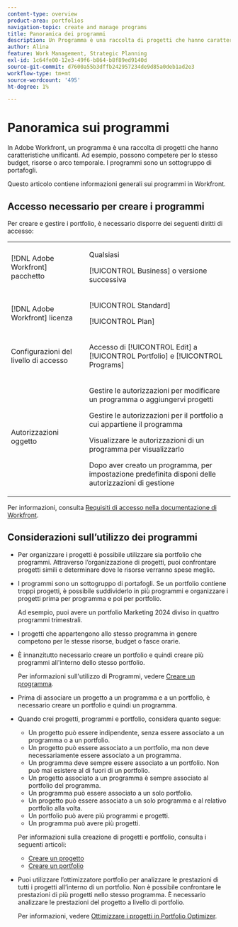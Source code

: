 ```yaml
---
content-type: overview
product-area: portfolios
navigation-topic: create and manage programs
title: Panoramica dei programmi
description: Un Programma è una raccolta di progetti che hanno caratteristiche unificanti. Questi progetti in genere competono per le stesse risorse, budget o fasce orarie. I programmi sono un sottogruppo di portafogli. È possibile associare i progetti ai programmi prima che vengano aggiunti a un portfolio.
author: Alina
feature: Work Management, Strategic Planning
exl-id: 1c64fe00-12e3-49f6-b864-b8f89ed9140d
source-git-commit: d7600a55b3dffb242957234de9d85a0deb1ad2e3
workflow-type: tm+mt
source-wordcount: '495'
ht-degree: 1%

---
```


# Panoramica sui programmi

<!-- Audited: 08/2025 -->

In Adobe Workfront, un programma è una raccolta di progetti che hanno caratteristiche unificanti. Ad esempio, possono competere per lo stesso budget, risorse o arco temporale. I programmi sono un sottogruppo di portafogli.

Questo articolo contiene informazioni generali sui programmi in Workfront.


## Accesso necessario per creare i programmi

<!--leave the table uncollapsed as this article is about access-->

Per creare e gestire i portfolio, è necessario disporre dei seguenti diritti di accesso:

<table style="table-layout:auto"> 
 <col> 
 <col> 
 <tbody> 
  <tr> 
   <td role="rowheader">[!DNL Adobe Workfront] pacchetto</td> 
   <td> <p>Qualsiasi</p>
   <p>[!UICONTROL Business] o versione successiva</p> </td> 
  </tr> 
  <tr> 
   <td role="rowheader">[!DNL Adobe Workfront] licenza</td> 
   <td> <p>[!UICONTROL Standard]</p>
   <p>[!UICONTROL Plan]</p> </td> 
  </tr> 
  <tr> 
   <td role="rowheader">Configurazioni del livello di accesso</td> 
   <td> <p>Accesso di [!UICONTROL Edit] a [!UICONTROL Portfolio] e [!UICONTROL Programs]</p>  </td> 
  </tr> 
  <tr> 
   <td role="rowheader">Autorizzazioni oggetto</td> 
   <td> <p>Gestire le autorizzazioni per modificare un programma o aggiungervi progetti</p>
   <p>Gestire le autorizzazioni per il portfolio a cui appartiene il programma </p>
   <p>Visualizzare le autorizzazioni di un programma per visualizzarlo</p>
   <p>Dopo aver creato un programma, per impostazione predefinita disponi delle autorizzazioni di gestione</p> 
    </td> 
  </tr> 
 </tbody> 
</table>

Per informazioni, consulta [Requisiti di accesso nella documentazione di Workfront](/help/quicksilver/administration-and-setup/add-users/access-levels-and-object-permissions/access-level-requirements-in-documentation.md).

<!--Old:
<table style="table-layout:auto"> 
 <col> 
 <col> 
 <tbody> 
  <tr> 
   <td role="rowheader">[!DNL Adobe Workfront] plan</td> 
   <td> <p>New: Any</p>
   <p>Current: [!UICONTROL Business] or higher</p> </td> 
  </tr> 
  <tr> 
   <td role="rowheader">[!DNL Adobe Workfront] license</td> 
   <td> <p>New: [!UICONTROL Standard]</p>
   <p>Current: [!UICONTROL Plan] </p> </td> 
  </tr> 
  <tr> 
   <td role="rowheader">Access level configurations</td> 
   <td> <p>[!UICONTROL Edit] access to Portfolios and Programs</p>  </td> 
  </tr> 
  <tr> 
   <td role="rowheader">Object permissions</td> 
   <td> <p>Manage permissions to edit a program or add projects to it</p>
   <p>Manage permissions to the portfolio that the program belongs to </p>
   <p>View permissions to a program to view it</p>
   <p>After you create a program, you have Manage permissions to it, by default</p> 
    </td> 
  </tr> 
 </tbody> 
</table>-->


## Considerazioni sull’utilizzo dei programmi

* Per organizzare i progetti è possibile utilizzare sia portfolio che programmi. Attraverso l’organizzazione di progetti, puoi confrontare progetti simili e determinare dove le risorse verranno spese meglio.

* I programmi sono un sottogruppo di portafogli. Se un portfolio contiene troppi progetti, è possibile suddividerlo in più programmi e organizzare i progetti prima per programma e poi per portfolio.

  Ad esempio, puoi avere un portfolio Marketing 2024 diviso in quattro programmi trimestrali.

* I progetti che appartengono allo stesso programma in genere competono per le stesse risorse, budget o fasce orarie.

* È innanzitutto necessario creare un portfolio e quindi creare più programmi all&#39;interno dello stesso portfolio.

  Per informazioni sull&#39;utilizzo di Programmi, vedere [Creare un programma](../../../manage-work/portfolios/create-and-manage-programs/create-program.md).

* Prima di associare un progetto a un programma e a un portfolio, è necessario creare un portfolio e quindi un programma.

* Quando crei progetti, programmi e portfolio, considera quanto segue:

   * Un progetto può essere indipendente, senza essere associato a un programma o a un portfolio.
   * Un progetto può essere associato a un portfolio, ma non deve necessariamente essere associato a un programma.
   * Un programma deve sempre essere associato a un portfolio. Non può mai esistere al di fuori di un portfolio.
   * Un progetto associato a un programma è sempre associato al portfolio del programma.
   * Un programma può essere associato a un solo portfolio.
   * Un progetto può essere associato a un solo programma e al relativo portfolio alla volta.
   * Un portfolio può avere più programmi e progetti.
   * Un programma può avere più progetti.

  Per informazioni sulla creazione di progetti e portfolio, consulta i seguenti articoli:
   * [Creare un progetto](/help/quicksilver/manage-work/projects/create-projects/create-project.md)
   * [Creare un portfolio](/help/quicksilver/manage-work/portfolios/create-and-manage-portfolios/create-portfolios.md)


* Puoi utilizzare l’ottimizzatore portfolio per analizzare le prestazioni di tutti i progetti all’interno di un portfolio. Non è possibile confrontare le prestazioni di più progetti nello stesso programma. È necessario analizzare le prestazioni del progetto a livello di portfolio.

  Per informazioni, vedere [Ottimizzare i progetti in Portfolio Optimizer](/help/quicksilver/manage-work/portfolios/portfolio-optimizer/optimize-projects-in-portfolio-optimizer.md).

